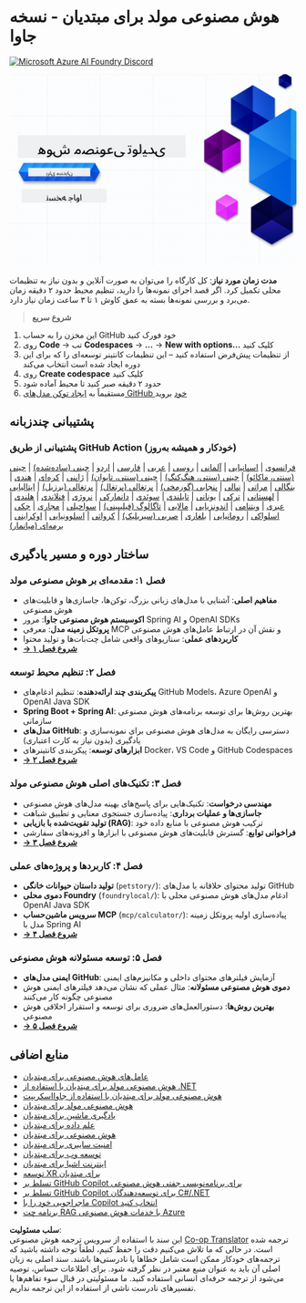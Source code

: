 <!--
CO_OP_TRANSLATOR_METADATA:
{
  "original_hash": "ff95bb9d60ecd46e1a2215e341062967",
  "translation_date": "2025-07-26T17:26:12+00:00",
  "source_file": "README.md",
  "language_code": "fa"
}
-->
# هوش مصنوعی مولد برای مبتدیان - نسخه جاوا

[![Microsoft Azure AI Foundry Discord](https://dcbadge.limes.pink/api/server/ByRwuEEgH4)](https://discord.com/invite/ByRwuEEgH4)

![Generative AI for Beginners - Java Edition](../../translated_images/beg-genai-series.61edc4a6b2cc54284fa2d70eda26dc0ca2669e26e49655b842ea799cd6e16d2a.fa.png)

**مدت زمان مورد نیاز**: کل کارگاه را می‌توان به صورت آنلاین و بدون نیاز به تنظیمات محلی تکمیل کرد. اگر قصد اجرای نمونه‌ها را دارید، تنظیم محیط حدود ۲ دقیقه زمان می‌برد و بررسی نمونه‌ها بسته به عمق کاوش ۱ تا ۳ ساعت زمان نیاز دارد.

> **شروع سریع**

1. این مخزن را به حساب GitHub خود فورک کنید  
2. روی **Code** → تب **Codespaces** → **...** → **New with options...** کلیک کنید  
3. از تنظیمات پیش‌فرض استفاده کنید – این تنظیمات کانتینر توسعه‌ای را که برای این دوره ایجاد شده است انتخاب می‌کند  
4. روی **Create codespace** کلیک کنید  
5. حدود ۲ دقیقه صبر کنید تا محیط آماده شود  
6. مستقیماً به [ایجاد توکن مدل‌های GitHub خود](./02-SetupDevEnvironment/README.md#step-2-create-a-github-personal-access-token) بروید  

## پشتیبانی چندزبانه

### پشتیبانی از طریق GitHub Action (خودکار و همیشه به‌روز)

[فرانسوی](../fr/README.md) | [اسپانیایی](../es/README.md) | [آلمانی](../de/README.md) | [روسی](../ru/README.md) | [عربی](../ar/README.md) | [فارسی](./README.md) | [اردو](../ur/README.md) | [چینی (ساده‌شده)](../zh/README.md) | [چینی (سنتی، ماکائو)](../mo/README.md) | [چینی (سنتی، هنگ‌کنگ)](../hk/README.md) | [چینی (سنتی، تایوان)](../tw/README.md) | [ژاپنی](../ja/README.md) | [کره‌ای](../ko/README.md) | [هندی](../hi/README.md) | [بنگالی](../bn/README.md) | [مراتی](../mr/README.md) | [نپالی](../ne/README.md) | [پنجابی (گورمخی)](../pa/README.md) | [پرتغالی (پرتغال)](../pt/README.md) | [پرتغالی (برزیل)](../br/README.md) | [ایتالیایی](../it/README.md) | [لهستانی](../pl/README.md) | [ترکی](../tr/README.md) | [یونانی](../el/README.md) | [تایلندی](../th/README.md) | [سوئدی](../sv/README.md) | [دانمارکی](../da/README.md) | [نروژی](../no/README.md) | [فنلاندی](../fi/README.md) | [هلندی](../nl/README.md) | [عبری](../he/README.md) | [ویتنامی](../vi/README.md) | [اندونزیایی](../id/README.md) | [مالایی](../ms/README.md) | [تاگالوگ (فیلیپینی)](../tl/README.md) | [سواحیلی](../sw/README.md) | [مجاری](../hu/README.md) | [چکی](../cs/README.md) | [اسلواکی](../sk/README.md) | [رومانیایی](../ro/README.md) | [بلغاری](../bg/README.md) | [صربی (سیریلیک)](../sr/README.md) | [کرواتی](../hr/README.md) | [اسلوونیایی](../sl/README.md) | [اوکراینی](../uk/README.md) | [برمه‌ای (میانمار)](../my/README.md)

## ساختار دوره و مسیر یادگیری

### **فصل ۱: مقدمه‌ای بر هوش مصنوعی مولد**
- **مفاهیم اصلی**: آشنایی با مدل‌های زبانی بزرگ، توکن‌ها، جاسازی‌ها و قابلیت‌های هوش مصنوعی  
- **اکوسیستم هوش مصنوعی جاوا**: مرور Spring AI و OpenAI SDKs  
- **پروتکل زمینه مدل**: معرفی MCP و نقش آن در ارتباط عامل‌های هوش مصنوعی  
- **کاربردهای عملی**: سناریوهای واقعی شامل چت‌بات‌ها و تولید محتوا  
- **[→ شروع فصل ۱](./01-IntroToGenAI/README.md)**  

### **فصل ۲: تنظیم محیط توسعه**
- **پیکربندی چند ارائه‌دهنده**: تنظیم ادغام‌های GitHub Models، Azure OpenAI و OpenAI Java SDK  
- **Spring Boot + Spring AI**: بهترین روش‌ها برای توسعه برنامه‌های هوش مصنوعی سازمانی  
- **مدل‌های GitHub**: دسترسی رایگان به مدل‌های هوش مصنوعی برای نمونه‌سازی و یادگیری (بدون نیاز به کارت اعتباری)  
- **ابزارهای توسعه**: پیکربندی کانتینرهای Docker، VS Code و GitHub Codespaces  
- **[→ شروع فصل ۲](./02-SetupDevEnvironment/README.md)**  

### **فصل ۳: تکنیک‌های اصلی هوش مصنوعی مولد**
- **مهندسی درخواست**: تکنیک‌هایی برای پاسخ‌های بهینه مدل‌های هوش مصنوعی  
- **جاسازی‌ها و عملیات برداری**: پیاده‌سازی جستجوی معنایی و تطبیق شباهت  
- **تولید تقویت‌شده با بازیابی (RAG)**: ترکیب هوش مصنوعی با منابع داده خود  
- **فراخوانی توابع**: گسترش قابلیت‌های هوش مصنوعی با ابزارها و افزونه‌های سفارشی  
- **[→ شروع فصل ۳](./03-CoreGenerativeAITechniques/README.md)**  

### **فصل ۴: کاربردها و پروژه‌های عملی**
- **تولید داستان حیوانات خانگی** (`petstory/`): تولید محتوای خلاقانه با مدل‌های GitHub  
- **دموی محلی Foundry** (`foundrylocal/`): ادغام مدل‌های هوش مصنوعی محلی با OpenAI Java SDK  
- **سرویس ماشین‌حساب MCP** (`mcp/calculator/`): پیاده‌سازی اولیه پروتکل زمینه مدل با Spring AI  
- **[→ شروع فصل ۴](./04-PracticalSamples/README.md)**  

### **فصل ۵: توسعه مسئولانه هوش مصنوعی**
- **ایمنی مدل‌های GitHub**: آزمایش فیلترهای محتوای داخلی و مکانیزم‌های ایمنی  
- **دموی هوش مصنوعی مسئولانه**: مثال عملی که نشان می‌دهد فیلترهای ایمنی هوش مصنوعی چگونه کار می‌کنند  
- **بهترین روش‌ها**: دستورالعمل‌های ضروری برای توسعه و استقرار اخلاقی هوش مصنوعی  
- **[→ شروع فصل ۵](./05-ResponsibleGenAI/README.md)**  

## منابع اضافی

- [عامل‌های هوش مصنوعی برای مبتدیان](https://github.com/microsoft/ai-agents-for-beginners)  
- [هوش مصنوعی مولد برای مبتدیان با استفاده از .NET](https://github.com/microsoft/Generative-AI-for-beginners-dotnet)  
- [هوش مصنوعی مولد برای مبتدیان با استفاده از جاوااسکریپت](https://github.com/microsoft/generative-ai-with-javascript)  
- [هوش مصنوعی مولد برای مبتدیان](https://github.com/microsoft/generative-ai-for-beginners)  
- [یادگیری ماشین برای مبتدیان](https://aka.ms/ml-beginners)  
- [علم داده برای مبتدیان](https://aka.ms/datascience-beginners)  
- [هوش مصنوعی برای مبتدیان](https://aka.ms/ai-beginners)  
- [امنیت سایبری برای مبتدیان](https://github.com/microsoft/Security-101)  
- [توسعه وب برای مبتدیان](https://aka.ms/webdev-beginners)  
- [اینترنت اشیا برای مبتدیان](https://aka.ms/iot-beginners)  
- [توسعه XR برای مبتدیان](https://github.com/microsoft/xr-development-for-beginners)  
- [تسلط بر GitHub Copilot برای برنامه‌نویسی جفتی هوش مصنوعی](https://aka.ms/GitHubCopilotAI)  
- [تسلط بر GitHub Copilot برای توسعه‌دهندگان C#/.NET](https://github.com/microsoft/mastering-github-copilot-for-dotnet-csharp-developers)  
- [ماجراجویی خود را با Copilot انتخاب کنید](https://github.com/microsoft/CopilotAdventures)  
- [برنامه چت RAG با خدمات هوش مصنوعی Azure](https://github.com/Azure-Samples/azure-search-openai-demo-java)  

**سلب مسئولیت**:  
این سند با استفاده از سرویس ترجمه هوش مصنوعی [Co-op Translator](https://github.com/Azure/co-op-translator) ترجمه شده است. در حالی که ما تلاش می‌کنیم دقت را حفظ کنیم، لطفاً توجه داشته باشید که ترجمه‌های خودکار ممکن است شامل خطاها یا نادرستی‌ها باشند. سند اصلی به زبان اصلی آن باید به عنوان منبع معتبر در نظر گرفته شود. برای اطلاعات حساس، توصیه می‌شود از ترجمه حرفه‌ای انسانی استفاده کنید. ما مسئولیتی در قبال سوء تفاهم‌ها یا تفسیرهای نادرست ناشی از استفاده از این ترجمه نداریم.